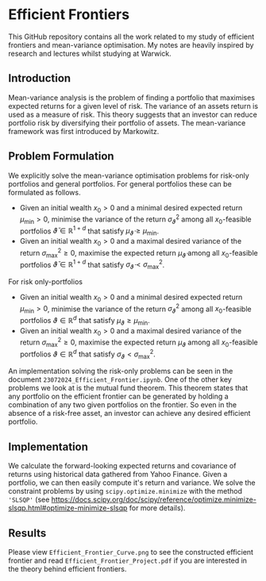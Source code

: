 # Efficient Frontiers

This GitHub repository contains all the work related to my study of efficient frontiers and mean-variance optimisation. My notes are heavily inspired by research and lectures whilst studying at Warwick.

## Introduction

Mean-variance analysis is the problem of finding a portfolio that maximises expected returns for a given level of risk. The variance of an assets return is used as a measure of risk. This theory suggests that an investor can reduce portfolio risk by diversifying their portfolio of assets. The mean-variance framework was first introduced by Markowitz.

## Problem Formulation

We explicitly solve the mean-variance optimisation problems for risk-only portfolios and general portfolios. For general portfolios these can be formulated as follows.
- Given an initial wealth $x_0>0$ and a minimal desired expected return $\mu_{\text{min}}>0$, minimise the variance of the return $\sigma_{\bar{\vartheta}}^2$ among all $x_0$-feasible portfolios $\bar{\vartheta}\in\mathbb{R}^{1+d}$ that satisfy $\mu_{\bar{\vartheta}}\geq\mu_{\text{min}}$.
- Given an initial wealth $x_0>0$ and a maximal desired variance of the return $\sigma_{\text{max}}^2\geq0$, maximise the expected return $\mu_{\bar{\vartheta}}$ among all $x_0$-feasible portfolios $\bar{\vartheta}\in\mathbb{R}^{1+d}$ that satisfy $\sigma_{\bar{\vartheta}}<\sigma_{\text{max}}^2$.

For risk only-portfolios

- Given an initial wealth $x_0>0$ and a minimal desired expected return $\mu_{\text{min}}>0$, minimise the variance of the return $\sigma_{\vartheta}^2$ among all $x_0$-feasible portfolios $\vartheta\in\mathbb{R}^{d}$ that satisfy $\mu_{\vartheta}\geq\mu_{\text{min}}$.
- Given an initial wealth $x_0>0$ and a maximal desired variance of the return $\sigma_{\text{max}}^2\geq0$, maximise the expected return $\mu_{\vartheta}$ among all $x_0$-feasible portfolios $\vartheta\in\mathbb{R}^{d}$ that satisfy $\sigma_{\vartheta}<\sigma_{\text{max}}^2$.

An implementation solving the risk-only problems can be seen in the document `23072024_Efficient_Frontier.ipynb`. One of the other key problems we look at is the mutual fund theorem. This theorem states that any portfolio on the efficient frontier can be generated by holding a combination of any two given portfolios on the frontier. So even in the absence of a risk-free asset, an investor can achieve any desired efficient portfolio.

## Implementation

We calculate the forward-looking expected returns and covariance of returns using historical data gathered from Yahoo Finance. Given a portfolio, we can then easily compute it's return and variance. We solve the constraint problems by using `scipy.optimize.minimize` with the method `'SLSQP'` (see https://docs.scipy.org/doc/scipy/reference/optimize.minimize-slsqp.html#optimize-minimize-slsqp for more details).

## Results

Please view `Efficient_Frontier_Curve.png` to see the constructed efficient frontier and read `Efficient_Frontier_Project.pdf` if you are interested in the theory behind efficient frontiers.
